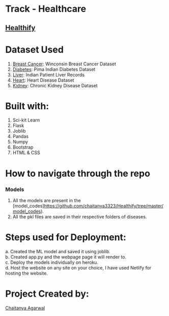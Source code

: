 # Track - Healthcare 
## [Healthify](https://healthifyy.netlify.app/)

# Dataset Used
1. [Breast Cancer](https://www.kaggle.com/uciml/breast-cancer-wisconsin-data): Winconsin Breast Cancer Dataset
2. [Diabetes](https://www.kaggle.com/uciml/pima-indians-diabetes-database): Pima Indian Diabetes Dataset
3. [Liver](https://www.kaggle.com/uciml/indian-liver-patient-records): Indian Patient Liver Records
4. [Heart](https://www.kaggle.com/ronitf/heart-disease-uci): Heart Disease Dataset
5. [Kidney](https://www.kaggle.com/mansoordaku/ckdisease): Chronic Kidney Disease Dataset

# Built with:
 1. Sci-kit Learn
 2. Flask
 3. Joblib
 4. Pandas
 5. Numpy
 6. Bootstrap
 7. HTML & CSS

# How to navigate through the repo
 ### Models
  1. All the models are present in the [model_codes]https://github.com/chaitanya3323/Healthify/tree/master/model_codes).
  2. All the pkl files are saved in their respective folders of diseases.
  
 # Steps used for Deployment:
 a. Created the ML model and saved it using joblib.<br>
 b. Created app.py and the webpage page it will render to.<br>
 c. Deploy the models individually on heroku.<br>
 d. Host the website on any site on your choice, I have used Netlify for hosting the website.
 
 # Project Created by:
  [Chaitanya Agarwal](https://www.linkedin.com/in/chaitanya-agarwal-3976a8196/)        
  
 
